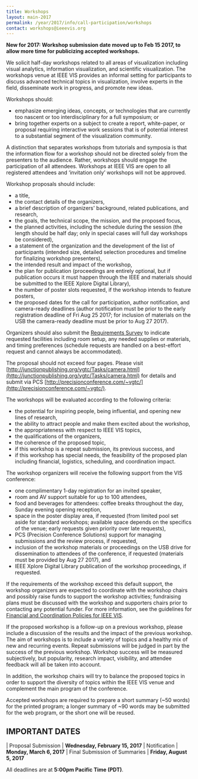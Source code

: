 ```yaml
---
title: Workshops
layout: main-2017
permalink: /year/2017/info/call-participation/workshops
contact: workshops@ieeevis.org
---
```


**New for 2017: Workshop submission date moved up to Feb 15 2017, to allow more time for publicizing accepted workshops.**

We solicit half-day workshops related to all areas of visualization including visual analytics, information visualization, and scientific visualization. The workshops venue at IEEE VIS provides an informal setting for participants to discuss advanced technical topics in visualization, involve experts in the field, disseminate work in progress, and promote new ideas.

Workshops should:

* emphasize emerging ideas, concepts, or technologies that are currently too nascent or too interdisciplinary for a full symposium; or
* bring together experts on a subject to create a report, white-paper, or proposal requiring interactive work sessions that is of potential interest to a substantial segment of the visualization community.

A distinction that separates workshops from tutorials and symposia is that the information flow for a workshop should not be directed solely from the presenters to the audience. Rather, workshops should engage the participation of all attendees. Workshops at IEEE VIS are open to all registered attendees and ‘invitation only’ workshops will not be approved.

Workshop proposals should include:

* a title,
* the contact details of the organizers,
* a brief description of organizers' background, related publications, and research,
* the goals, the technical scope, the mission, and the proposed focus,
* the planned activities, including the schedule during the session (the length should be half day; only in special cases will full day workshops be considered),
* a statement of the organization and the development of the list of participants (intended size, detailed selection procedures and timeline for finalizing workshop presenters),
* the intended result and impact of the workshop,
* the plan for publication (proceedings are entirely optional, but if publication occurs it must happen through the IEEE and materials should be submitted to the IEEE Xplore Digital Library),
* the number of poster slots requested, if the workshop intends to feature posters,
* the proposed dates for the call for participation, author notification, and camera-ready deadlines (author notification must be prior to the early registration deadline of Fri Aug 25 2017; for inclusion of materials on the USB the camera-ready deadline must be prior to Aug 27 2017).

Organizers should also submit the [Requirements Survey](https://docs.google.com/forms/d/e/1FAIpQLScUeP2GAReaVw-MPM14DuEBAU5gZEE4MSU7uDVy1-9OSUcZpQ/viewform?c=0&w=1) to indicate requested facilities including room setup, any needed supplies or materials, and timing preferences (schedule requests are handled on a best-effort request and cannot always be accommodated).

The proposal should not exceed four pages. Please visit
[http://junctionpublishing.org/vgtc/Tasks/camera.html](http://junctionpublishing.org/vgtc/Tasks/camera.html)
for details and submit via PCS
[http://precisionconference.com/~vgtc/](http://precisionconference.com/~vgtc/).

The workshops will be evaluated according to the following criteria:

* the potential for inspiring people, being influential, and opening new lines of research,
* the ability to attract people and make them excited about the workshop,
* the appropriateness with respect to IEEE VIS topics,
* the qualifications of the organizers,
* the coherence of the proposed topic, 
* if this workshop is a repeat submission, its previous success, and
* if this workshop has special needs, the feasibility of the proposed plan including financial, logistics, scheduling, and coordination impact.

The workshop organizers will receive the following support from the VIS conference:

* one complimentary 1-day registration for an invited speaker,
* room and AV support suitable for up to 100 attendees,
* food and beverages for attendees: coffee breaks throughout the day, Sunday evening opening reception,
* space in the poster display area, if requested (from limited pool set aside for standard workshops; available space depends on the specifics of the venue; early requests given priority over late requests),  
* PCS (Precision Conference Solutions) support for managing submissions and the review process, if requested,
* inclusion of the workshop materials or proceedings on the USB drive for dissemination to attendees of the conference, if requested (materials must be provided by Aug 27 2017), and 
* IEEE Xplore Digital Library publication of the workshop proceedings, if requested.

If the requirements of the workshop exceed this default support, the workshop organizers are expected to coordinate with the workshop chairs and possibly raise funds to support the workshop activities; fundraising plans must be discussed with the workshop and supporters chairs prior to contacting any potential funder. For more information, see the guidelines for
[Financial and Coordination Policies for IEEE VIS](https://docs.google.com/document/d/1kp6q93hpP6m0v2gJyqZwRd46nf2baR6q9Dxd39Pkb7Q/edit?usp=sharing).

If the proposed workshop is a follow-up on a previous workshop, please include a discussion of the results and the impact of the previous workshop. The aim of workshops is to include a variety of topics and a healthy mix of new and recurring events.  Repeat submissions will be judged in part by the success of the previous workshop. Workshop success will be measured subjectively, but popularity, research impact, visibility, and attendee feedback will all be taken into account.

In addition, the workshop chairs will try to balance the proposed topics in order to support the diversity of topics within the IEEE VIS venue and complement the main program of the conference.

Accepted workshops are required to prepare a short summary (~50 words) for the printed program; a longer summary of ~90 words may be submitted for the web program, or the short one will be reused.

## IMPORTANT DATES

| Proposal Submission               | **Wednesday, February 15, 2017**
| Notification                      | **Monday, March 6, 2017**
| Final Submission of Summaries	    | **Friday, August 5, 2017**

All deadlines are at **5:00pm Pacific Time (PDT)**.
